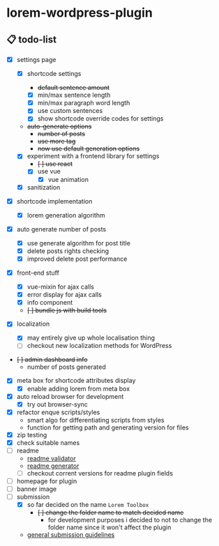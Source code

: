 # lorem-wordpress-plugin

## 📋 todo-list

- [x] settings page

  - [x] shortcode settings

    - ~~default sentence amount~~
    - [x] min/max sentence length
    - [x] min/max paragraph word length
    - [x] use custom sentences
    - [x] show shortcode override codes for settings

  - ~~auto-generate options~~
    - ~~number of posts~~
    - ~~use more tag~~
    - ~~now use default generation options~~
  - [x] experiment with a frontend library for settings
    - ~~[ ] use react~~
    - [x] use vue
      - [x] vue animation
  - [x] sanitization

- [x] shortcode implementation
  - [x] lorem generation algorithm
- [x] auto generate number of posts
  - [x] use generate algorithm for post title
  - [x] delete posts rights checking
  - [x] improved delete post performance
- [x] front-end stuff
  - [x] vue-mixin for ajax calls
  - [x] error display for ajax calls
  - [x] info component
  - ~~[ ] bundle js with build tools~~
- [x] localization
  - [x] may entirely give up whole localisation thing
  - [ ] checkout new localization methods for WordPress
- ~~[ ] admin dashboard info~~
  - number of posts generated
- [x] meta box for shortcode attributes display
  - [x] enable adding lorem from meta box
- [x] auto reload browser for development
  - [x] try out browser-sync
- [x] refactor enque scripts/styles
  - smart algo for differentiating scripts from styles
  - function for getting path and generating version for files
- [x] zip testing
- [x] check suitable names
- [ ] readme
  - [readme validator](https://wordpress.org/plugins/developers/readme-validator/)
  - [readme generator](https://generatewp.com/plugin-readme/)
  - [ ] checkout corrent versions for readme plugin fields
- [ ] homepage for plugin
- [ ] banner image
- [ ] submission
  - [x] so far decided on the name `Lorem Toolbox`
    - ~~[ ] change the folder name to match decided name~~
      - for development purposes i decided to not to change the folder name since it won't affect the plugin
  - [general submission guidelines](https://wordpress.org/plugins/developers/#readme)
